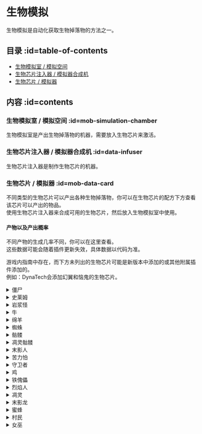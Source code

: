 # 生物模拟

生物模拟是自动化获取生物掉落物的方法之一。

## 目录 :id=table-of-contents

- [生物模拟室 / 模拟空间](#mob-simulation-chamber)
- [生物芯片注入器 / 模拟器合成机](#data-infuser)
- [生物芯片 / 模拟器](#mob-data-card)

## 内容 :id=contents

### 生物模拟室 / 模拟空间 :id=mob-simulation-chamber

生物模拟室是产出生物掉落物的机器，需要放入生物芯片来激活。

### 生物芯片注入器 / 模拟器合成机 :id=data-infuser

生物芯片注入器是制作生物芯片的机器。

### 生物芯片 / 模拟器 :id=mob-data-card

不同类型的生物芯片可以产出各种生物掉落物，你可以在生物芯片的配方下方查看该芯片可以产出的物品。  
使用生物芯片注入器来合成可用的生物芯片，然后放入生物模拟室中使用。

#### 产物以及产出概率

不同产物的生成几率不同，你可以在这里查看。  
这些数据可能会随着插件更新失效，具体数据以代码为准。

游戏内指南中存在，而下方未列出的生物芯片可能是新版本中添加的或其他附属插件添加的。  
例如：DynaTech会添加幻翼和恼鬼的生物芯片。

<details>
<summary>僵尸</summary>

| 产物 | 概率 |
| --- | --- |
| 腐肉 | 100% |
</details>

<details>
<summary>史莱姆</summary>

| 产物 | 概率 |
| --- | --- |
| 粘液球 | 100% |
</details>

<details>
<summary>岩浆怪</summary>

| 产物 | 概率 |
| --- | --- |
| 岩浆膏 | 100% |
</details>

<details>
<summary>牛</summary>

| 产物 | 概率 |
| --- | --- |
| 皮革 | 100% |
| 生牛肉 | 100% |
</details>

<details>
<summary>绵羊</summary>

| 产物 | 概率 |
| --- | --- |
| 白色羊毛 | 100% |
| 生羊肉 | 100% |
| 粉色羊毛 | 100% |
</details>

<details>
<summary>蜘蛛</summary>

| 产物 | 概率 |
| --- | --- |
| 线 | 100% |
| 蜘蛛眼 | 50% |
</details>

<details>
<summary>骷髅</summary>

| 产物 | 概率 |
| --- | --- |
| 骨头 | 100% |
| 箭 | 33.33% (1/3) |
</details>

<details>
<summary>凋灵骷髅</summary>

| 产物 | 概率 |
| --- | --- |
| 煤炭 * 2 | 100% |
| 骨头 | 33.33% (1/3) |
| 凋灵骷髅头 | 6.67% (1/15) |
</details>

<details>
<summary>末影人</summary>

| 产物 | 概率 |
| --- | --- |
| 末影珍珠 | 100% |
</details>

<details>
<summary>苦力怕</summary>

| 产物 | 概率 |
| --- | --- |
| 火药 | 100% |
</details>

<details>
<summary>守卫者</summary>

| 产物 | 概率 |
| --- | --- |
| 海晶碎片 | 100% |
| 海晶砂粒 | 50% |
| 生鳕鱼 | 33.33% (1/3) |
| 海绵 | 2.5% |
</details>

<details>
<summary>鸡</summary>

| 产物 | 概率 |
| --- | --- |
| 生鸡肉 | 100% |
| 羽毛 | 50% |
</details>

<details>
<summary>铁傀儡</summary>

| 产物 | 概率 |
| --- | --- |
| 铁锭 * 2 | 100% |
| 虞美人 | 33.33% (1/3) |
| [基础电路板](https://slimefun.guizhanss.wiki/#/Circuit-Boards) | 33.33% (1/3) |
</details>

<details>
<summary>烈焰人</summary>

| 产物 | 概率 |
| --- | --- |
| 烈焰棒 | 100% |
</details>

<details>
<summary>凋灵</summary>

| 产物 | 概率 |
| --- | --- |
| 下界之星 | 100% |
| [压缩碳](https://slimefun.guizhanss.wiki/#/Carbon) * 8 | 50% |
</details>

<details>
<summary>末影龙</summary>

| 产物 | 概率 |
| --- | --- |
| 虚空粉尘 | 100% |
| 末地奇点 | 25% |
| 龙蛋 | 0.0001% (1/1,000,000) |
</details>

<details>
<summary>蜜蜂</summary>

| 产物 | 概率 |
| --- | --- |
| 蜜脾 | 100% |
</details>

<details>
<summary>村民</summary>

| 产物 | 概率 |
| --- | --- |
| 绿宝石 | 100% |
</details>

<details>
<summary>女巫</summary>

| 产物 | 概率 |
| --- | --- |
| 糖 | 100% |
| 红石粉 | 100% |
| 玻璃瓶 | 100% |
| 萤石粉 | 100% |
</details>
